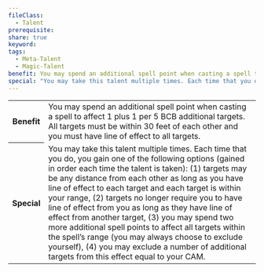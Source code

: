 ```yaml
---
fileClass:
  - Talent
prerequisite: 
share: true
keyword: 
tags:
  - Meta-Talent
  - Magic-Talent
benefit: You may spend an additional spell point when casting a spell to affect 1 plus 1 per 5 BCB additional targets. All targets must be within 30 feet of each other and you must have line of effect to all targets.
special: "You may take this talent multiple times. Each time that you do, you gain one of the following options (gained in order each time the talent is taken): (1) targets may be any distance from each other as long as you have line of effect to each target and each target is within your range, (2) targets no longer require you to have line of effect from you as long as they have line of effect from another target, (3) you may spend two more additional spell points to affect all targets within the spell’s range (you may always choose to exclude yourself), (4) you may exclude a number of additional targets from this effect equal to your CAM."
---
```

<p><span style="overflow-x: auto;"><table><tbody><tr><th>Benefit</th><td>You may spend an additional spell point when casting a spell to affect 1 plus 1 per 5 BCB additional targets. All targets must be within 30 feet of each other and you must have line of effect to all targets.</td></tr><tr><th>Special</th><td>You may take this talent multiple times. Each time that you do, you gain one of the following options (gained in order each time the talent is taken): (1) targets may be any distance from each other as long as you have line of effect to each target and each target is within your range, (2) targets no longer require you to have line of effect from you as long as they have line of effect from another target, (3) you may spend two more additional spell points to affect all targets within the spell’s range (you may always choose to exclude yourself), (4) you may exclude a number of additional targets from this effect equal to your CAM.</td></tr></tbody></table></span></p>